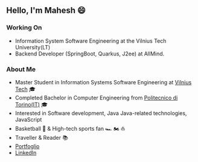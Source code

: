 ## Hello, I'm Mahesh 😄

### Working On
- Information System Software Engineering at the Vilnius Tech University(LT)
- Backend Developer (SpringBoot, Quarkus, J2ee) at AllMind.
### About Me
- Master Student in Information Systems Software Engineering at [Vilnius Tech](https://vilniustech.lt/) 🎓
- Completed Bachelor in Computer Engineering from [Politecnico di Torino(IT)](https://www.polito.it/en) 🎓
- Interested in Software development, Java Java-related technologies, JavaScript
- Basketball 🏀 & High-tech sports fan 🏎️ 🏍️ ⛵
- Traveller & Reader 📚
- [Portfoglio](https://www.crio.do/learn/portfolio/maheshkumarpratihar/)
- [LinkedIn](https://www.linkedin.com/in/MaheshKumarPratihar/)
<!--
**MaheshKumarPratihar/MaheshKumarPratihar** is a ✨ _special_ ✨ repository because its `README.md` (this file) appears on your GitHub profile.

Here are some ideas to get you started:

- 🔭 I’m currently working on ...
- 🌱 I’m currently learning ...
- 👯 I’m looking to collaborate on ...
- 🤔 I’m looking for help with ...
- 💬 Ask me about ...
- 📫 How to reach me: ...
- 😄 Pronouns: ...
- ⚡ Fun fact: ...
-->
